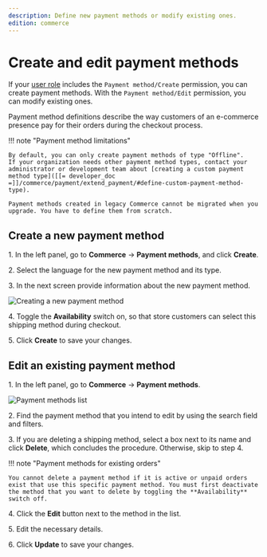 ```yaml
---
description: Define new payment methods or modify existing ones.
edition: commerce
---
```


# Create and edit payment methods

If your [user role](work_with_permissions.md) includes the `Payment method/Create` permission, you can create payment methods. 
With the `Payment method/Edit` permission, you can modify existing ones.

Payment method definitions describe the way customers of an e-commerce presence pay for their orders during the checkout process.

!!! note "Payment method limitations"

    By default, you can only create payment methods of type "Offline".
    If your organization needs other payment method types, contact your administrator or development team about [creating a custom payment method type]([[= developer_doc =]]/commerce/payment/extend_payment/#define-custom-payment-method-type).
    
    Payment methods created in legacy Commerce cannot be migrated when you upgrade. You have to define them from scratch.

## Create a new payment method 

1\. In the left panel, go to **Commerce** -> **Payment methods**, and click **Create**.

2\. Select the language for the new payment method and its type.

3\. In the next screen provide information about the new payment method.

![Creating a new payment method](create_new_payment_method.png)

4\. Toggle the **Availability** switch on, so that store customers can select this shipping method during checkout.

5\. Click **Create** to save your changes.

## Edit an existing payment method

1\. In the left panel, go to **Commerce** -> **Payment methods**.

![Payment methods list](payment_methods_list.png)

2\. Find the payment method that you intend to edit by using the search field and filters.

3\. If you are deleting a shipping method, select a box next to its name and click **Delete**, which concludes the procedure. Otherwise, skip to step 4.

!!! note "Payment methods for existing orders"

    You cannot delete a payment method if it is active or unpaid orders exist that use this specific payment method. You must first deactivate the method that you want to delete by toggling the **Availability** switch off.

4\. Click the **Edit** button next to the method in the list.

5\. Edit the necessary details.

6\. Click **Update** to save your changes.